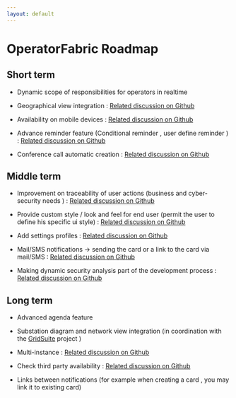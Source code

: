 ```yaml
---
layout: default
---
```


# OperatorFabric Roadmap  


## Short term 

-  Dynamic scope of responsibilities for operators in realtime 

-  Geographical view integration : [Related discussion on Github](https://github.com/opfab/operatorfabric-core/discussions/3100)

-  Availability on mobile devices :  [Related discussion on Github](https://github.com/opfab/operatorfabric-core/discussions/3098)

-  Advance reminder feature (Conditional reminder , user define reminder ) : [Related discussion on Github](https://github.com/opfab/operatorfabric-core/discussions/3044)

-  Conference call automatic creation : [Related discussion on Github](https://github.com/opfab/operatorfabric-core/discussions/3096)

## Middle term

- Improvement on traceability of user actions (business and cyber-security needs ) : [Related discussion on Github](https://github.com/opfab/operatorfabric-core/discussions/3095)

- Provide custom style / look and feel for end user (permit the user to define his specific ui style) : [Related discussion on Github](https://github.com/opfab/operatorfabric-core/discussions/3027)

-  Add settings profiles : [Related discussion on Github](https://github.com/opfab/operatorfabric-core/discussions/1927)

-  Mail/SMS notifications ->  sending the card or a link to the card via mail/SMS : [Related discussion on Github](https://github.com/opfab/operatorfabric-core/discussions/3097)

-  Making dynamic security analysis part of the development process : [Related discussion on Github](https://github.com/opfab/operatorfabric-core/discussions/3102)

## Long term

-  Advanced agenda feature 
  
-  Substation diagram and network view integration (in coordination with the [GridSuite](https://github.com/gridsuite) project )
  
-  Multi-instance : [Related discussion on Github](https://github.com/opfab/operatorfabric-core/discussions/3099)

-  Check third party availability :  [Related discussion on Github](https://github.com/opfab/operatorfabric-core/discussions/2380)

-  Links between notifications (for example when  creating a card , you may link it to existing card) 